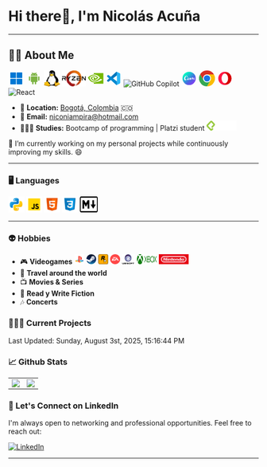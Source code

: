 # **Hi there👋, I'm Nicolás Acuña**

---

## **🧑‍💻 About Me**

<!-- NOTA: GitHub sanitiza <symbol>/<use> en README de perfil, por lo que se reemplaza el sprite por SVGs/IMGs directos para asegurar renderizado. -->
<p>
	<!-- Windows -->
	<svg width="32" height="32" role="img" aria-label="Windows" viewBox="0 0 48 48">
		<path fill="#0077d4" d="M7 6h15a1 1 0 0 1 1 1v15a1 1 0 0 1-1 1H7a1 1 0 0 1-1-1V7c0-.552.448-1 1-1z"/>
		<path fill="#0077d4" d="M25.042 21.958V7a1 1 0 0 1 1-1H41a1 1 0 0 1 1 1v14.958a1 1 0 0 1-1 1H26.042a1 1 0 0 1-1-1z"/>
		<path fill="#0077d4" d="M7 25h15a1 1 0 0 1 1 1v15a1 1 0 0 1-1 1H7a1 1 0 0 1-1-1V26c0-.552.448-1 1-1z"/>
		<path fill="#0077d4" d="M25 41V26a1 1 0 0 1 1-1h15a1 1 0 0 1 1 1v15a1 1 0 0 1-1 1H26a1 1 0 0 1-1-1z"/>
	</svg>
	<!-- Android -->
	<svg width="32" height="32" role="img" aria-label="Android" viewBox="0 0 48 48">
		<path fill="#7cb342" d="M12 29c0 1.1-.9 2-2 2s-2-.9-2-2v-9c0-1.1.9-2 2-2s2 .9 2 2V29zM40 29c0 1.1-.9 2-2 2s-2-.9-2-2v-9c0-1.1.9-2 2-2s2 .9 2 2V29zM22 40c0 1.1-.9 2-2 2s-2-.9-2-2v-9c0-1.1.9-2 2-2s2 .9 2 2V40zM30 40c0 1.1-.9 2-2 2s-2-.9-2-2v-9c0-1.1.9-2 2-2s2 .9 2 2V40z"/>
		<path fill="#7cb342" d="M14 18v15c0 1.1.9 2 2 2h16c1.1 0 2-.9 2-2V18H14zM24 8c-6 0-9.7 3.6-10 8h20C33.7 11.6 30 8 24 8zM20 13.6c-.6 0-1-.4-1-1 0-.6.4-1 1-1s1 .4 1 1c0 .5-.4 1-1 1zM28 13.6c-.6 0-1-.4-1-1 0-.6.4-1 1-1s1 .4 1 1c0 .5-.4 1-1 1z"/>
		<path fill="#7cb342" d="M28.3 10.5c-.2 0-.4-.1-.6-.2-.5-.3-.6-.9-.3-1.4l1.7-2.5c.3-.5.9-.6 1.4-.3.5.3.6.9.3 1.4l-1.7 2.5c-.2.3-.5.5-.8.5zM19.3 10.1c-.3 0-.7-.2-.8-.5l-1.3-2.1c-.3-.5-.2-1.1.3-1.4.5-.3 1.1-.2 1.4.3l1.3 2.1c.3.5.2 1.1-.3 1.4-.2.1-.4.2-.6.2z"/>
	</svg>
	<!-- Linux (Tux) pesado -> uso imagen local para no duplicar código enorme -->
	<img src="./assets/tux.svg" alt="Linux Tux" width="32" height="32" />
	<!-- Ryzen (gradiente grande) también como imagen local -->
	<img src="./assets/ryzen.svg" alt="Ryzen" width="48" height="32" />
	<!-- NVIDIA -->
	<svg width="32" height="32" role="img" aria-label="NVIDIA" viewBox="0 0 48 48">
		<rect width="29" height="32" x="18" y="8" fill="#76b900"/>
		<path fill="#fafafa" d="M18 17.68c.52-.05 1.05-.09 1.57-.07 4.95 0 7.9 3.85 7.9 3.85l-4.03 3.39c-1.8-3.02-2.43-4.35-5.44-4.71v-2.46zM18 28.72c.73.24 1.52.36 2.3.36 5.88 0 11.35-7.6 11.35-7.6s-5.07-6.91-12.81-6.66c-.28 0-.56.02-.84.03v-2.3l.84-.05c10.76-.37 17.78 8.82 17.78 8.82s-8.05 9.8-16.44 9.8c-.73 0-1.47-.07-2.18-.19v-2.21zM19.95 36.09c-.66 0-1.32-.03-1.95-.1v-2.44c.59.07 1.22.12 1.81.12 7.82 0 13.47-3.99 18.94-8.7.91.73 4.62 2.49 5.39 3.26-6.82 4.36-18.94 7.86-25.81 7.86z"/>
		<path fill="#76b900" d="M18 28.717v2.232c-7.219-1.29-9.225-8.806-9.225-8.806s3.47-3.836 9.225-4.464v2.441h-.017c-3.017-.366-5.388 2.459-5.388 2.459S13.937 27.339 18 28.717"/>
		<path fill="#76b900" d="M5.183 21.829s4.272-6.313 12.834-6.975v-2.302c-9.486.767-17.682 8.789-17.682 8.789S4.974 34.768 18 35.989v-2.441C8.444 32.361 5.183 21.829 5.183 21.829z"/>
	</svg>
	<!-- VS Code -->
	<svg width="32" height="32" role="img" aria-label="VS Code" viewBox="0 0 48 48">
		<path fill="#29b6f6" d="M44 11.11v25.78c0 1.27-.79 2.4-1.98 2.82l-8.82 4.14L34 33V15l-.8-10.85 8.82 4.14A3 3 0 0 1 44 11.11z"/>
		<path fill="#0277bd" d="M9 33.896 34 15V5.353c0-1.198-1.482-1.758-2.275-.86L4.658 29.239c-.9.83-.849 2.267.107 3.032 0 0 1.324 1.232 1.803 1.574.736.525 1.703.585 2.432.051z"/>
		<path fill="#0288d1" d="M9 14.104 34 33v9.647c0 1.198-1.482 1.758-2.275.86L4.658 18.761c-.9-.83-.849-2.267.107-3.032 0 0 1.324-1.232 1.803-1.574.736-.474 1.703-.534 2.432.048z"/>
	</svg>
	<!-- GitHub Copilot (simple-icons) -->
	<img src="https://cdn.jsdelivr.net/npm/simple-icons@v15/icons/githubcopilot.svg" alt="GitHub Copilot" width="32" height="32" />
	<!-- Canva -->
	<svg width="32" height="32" role="img" aria-label="Canva" viewBox="0 0 48 48">
		<defs>
			<linearGradient id="canvaGrad" x1="38.263" x2="10.15" y1="39.73" y2="8.725" gradientUnits="userSpaceOnUse">
				<stop offset="0" stop-color="#823af3"/><stop offset=".36" stop-color="#4b66e1"/><stop offset=".906" stop-color="#01f1c4"/>
			</linearGradient>
		</defs>
		<circle cx="24" cy="24" r="20" fill="url(#canvaGrad)"/>
		<path fill="#fff" d="M29.194 26.962c-.835.915-2.007 1.378-2.556 1.378-.635 0-.982-.389-1.053-.974a5 5 0 0 1 .038-.673c.21-1.31.692-2.124.662-2.372-.009-.071-.049-.106-.101-.106-.406 0-1.83 1.47-2.046 2.443l-.168.779c-.11.549-.648.902-1.018.902-.177 0-.311-.088-.334-.283a1 1 0 0 1 .033-.266l.079-.41c-.768.574-1.596.962-1.984.962-.53 0-.827-.283-.933-.709-.35.461-.813.709-1.306.709-.63 0-1.237-.417-1.528-1.034a9.2 9.2 0 0 1-1.496 1.299c-.869.55-1.836.992-2.982.992-1.058 0-1.956-.566-2.453-1.026-.737-.69-1.126-1.718-1.241-2.656-.362-2.957 1.438-6.834 4.227-8.533A3.9 3.9 0 0 1 16.986 16c1.34 0 2.34.958 2.48 2.104.126 1.032-.286 1.924-1.431 2.501-.584.296-.874.282-.965.141-.061-.094-.026-.254.091-.351 1.076-.899 1.096-1.637.97-2.677-.082-.669-.522-1.098-1.016-1.098-2.115 0-5.149 4.745-4.727 8.197.165 1.346.99 2.904 2.682 2.904.564 0 1.162-.159 1.694-.425.928-.474 1.453-.85 1.98-1.464-.13-1.596 1.24-3.6 3.278-3.6.882 0 1.612.354 1.698 1.062.108.885-.646 1.062-.928 1.062-.247 0-.643-.071-.671-.301-.03-.248.534-.106.464-.673-.043-.354-.411-.478-.763-.478-1.269 0-1.97 1.77-1.835 2.869.061.496.315.991.774.991.37 0 .904-.531 1.109-1.31.13-.531.632-.885 1.003-.885.194 0 .328.088.352.283.008.071.002.16-.021.266-.042.23-.219.996-.21 1.154.006.138.086.328.326.328.19 0 .89-.378 1.538-.958.203-1.051.454-2.351.474-2.454.079-.426.232-.865 1.096-.865.177 0 .311.088.337.301.008.07.002.16-.021.266l-.242 1.093c.758-1.01 1.936-1.752 2.642-1.752.3 0 .531.158.57.478.022.178-.03.478-.147.814-.251.69-.533 1.727-.72 2.62-.04.19.026.476.373.476.277 0 1.166-.339 1.885-1.288a9 9 0 0 1-.007-.408c0-.744.053-1.346.194-1.787.141-.461.723-.902 1.11-.902.194 0 .335.106.335.318 0 .071-.018.16-.053.248-.264.779-.405 1.506-.405 2.231 0 .407.088 1.062.177 1.398.018.071.034.142.105.142.123 0 .952-.814 1.551-1.806-.53-.337-.829-.956-.829-1.718 0-1.274.758-1.93 1.498-1.93.582 0 1.11.425 1.11 1.274 0 .532-.212 1.134-.51 1.718 0 0 .123.018.176.018.458 0 .811-.213 1.006-.443.088-.1.17-.178.248-.224.59-.713 1.455-1.228 2.47-1.228.864 0 1.61.337 1.696 1.045.11.902-.661 1.08-.926 1.08-.264 0-.661-.071-.689-.301s.551-.106.484-.654c-.043-.354-.413-.496-.766-.496-1.182 0-1.994 1.576-1.838 2.85.062.514.299 1.01.758 1.01.37 0 .923-.532 1.127-1.31.131-.514.632-.885 1.002-.885.176 0 .328.088.354.301.013.106-.03.337-.227 1.168-.081.354-.097.655-.066.903.063.514.298.85.516 1.045.079.07.126.158.132.213.017.142-.091.266-.267.266-.053 0-.123 0-.181-.035-.908-.372-1.285-.991-1.391-1.576-.35.442-.814.69-1.29.69-.811 0-1.603-.709-1.715-1.629a3.3 3.3 0 0 1 .123-1.184 2.4 2.4 0 0 1-1.001.316c-.106 0-.194 0-.299-.018-.793 1.15-1.622 1.947-2.257 2.302-.264.142-.51.213-.687.213-.142 0-.3-.035-.37-.159-.133-.268-.242-.704-.306-1.216z"/>
	</svg>
	<!-- Chrome -->
	<svg width="32" height="32" role="img" aria-label="Chrome" viewBox="0 0 48 48">
		<circle cx="24" cy="24" r="12" fill="#fff"/>
		<path d="M3.215 36A24 24 0 1 0 12 3.215 24 24 0 0 0 3.215 36zm31.177-18A12 12 0 1 1 18 13.608 12 12 0 0 1 34.392 18z" fill="none"/>
		<path d="M24 12h20.781A23.994 23.994 0 0 0 3.217 12.003L13.608 30a11.99 11.99 0 0 1 10.392-18z" fill="#d93025"/>
		<circle cx="24" cy="24" r="9.5" fill="#1a73e8"/>
		<path d="M34.391 30.003 24.001 48A23.994 23.994 0 0 0 44.78 12.003H23.999A11.985 11.985 0 0 1 34.391 30.003z" fill="#fbbc04"/>
		<path d="M13.609 30.003 3.218 12.006A23.994 23.994 0 0 0 24.003 48l10.39-17.997a11.985 11.985 0 0 1-20.784 0z" fill="#34a853"/>
	</svg>
	<!-- Opera -->
	<svg width="32" height="32" role="img" aria-label="Opera" viewBox="0 0 48 48">
		<path fill="#ff1744" d="M24 4C12.947 4 4 12.947 4 24s8.947 20 20 20 20-8.947 20-20S35.053 4 24 4zm0 35c-5.263 0-10-6.896-10-15S18.737 9 24 9s10 6.896 10 15-4.737 15-10 15z"/>
		<path fill="#d50000" d="M36.564 8.445C34.413 6.972 31.89 6 29.263 6c-3.948 0-7.524 1.98-10.166 5.079C20.573 9.77 22.255 9 24 9c5.263 0 10 6.896 10 15s-4.737 15-10 15c-1.745 0-3.427-.77-4.903-2.079C21.739 40.02 25.315 42 29.263 42c2.626 0 5.15-.972 7.3-2.444C41.097 35.891 44 30.29 44 24c0-6.289-2.903-11.89-7.436-15.555z"/>
	</svg>
	<!-- React (imagen externa por ahora) -->
	<img width="32" height="32" alt="React" src="https://img.icons8.com/external-tal-revivo-color-tal-revivo/48/external-react-a-javascript-library-for-building-user-interfaces-logo-color-tal-revivo.png" />
</p>

- 📍 **Location:** <a href="https://www.google.com/maps/search/bogot%C3%A1/@4.6486259,-74.2478946,11z" target="_blank">Bogotá, Colombia</a> 🇨🇴
- 📧 **Email:** [niconiampira@hotmail.com](mailto:niconiampira@hotmail.com)
- 👨🏼‍🎓 **Studies:** Bootcamp of programming | Platzi student  <img height="20" width="60" src="./assets/Platzi_large.svg" /> 

🔭 I’m currently working on my personal projects while continuously improving my skills. 😄

---

### 🖥️ **Languages**

<img height="32" width="32" src="./assets/icons8-python-96.svg" />  <img height="32" width="32" src="./assets/icons8-javascript-96.svg" />  <img height="32" width="32" src="./assets/icons8-html-96.svg" />  <img height="32" width="32" src="./assets/icons8-css3-96.svg" />  <img height="32" width="36" src="./assets/Markdown-mark.svg" />


---

### 👽 **Hobbies**

- 🎮 **Videogames** <img height="20" width="20" src="./assets/icons8-play-station.svg" />  <img height="20" width="20" src="./assets/Steam_icon_logo.svg" />   <img height="20" width="20" src="./assets/rockstar-games.svg" />    <img height="20" width="20" src="./assets/Electronic-Arts-Logo.svg" />   <img height="20" width="26" src="./assets/Ubisoft-logo.svg" />   <img height="20" width="40" src="./assets/xbox-9.svg" />   <img height="20" width="60" src="./assets/Nintendo.svg" />
- 🧳 **Travel around the world**
- 📺 **Movies & Series**
- 📖 **Read y Write Fiction**
- 🎶 **Concerts**
  
### 👷🏻‍♂️ **Current Projects**

<!--RECENT_ACTIVITY:start-->
<!--RECENT_ACTIVITY:end-->
<!--RECENT_ACTIVITY:last_update-->
Last Updated: Sunday, August 3st, 2025, 15:16:44 PM
<!--RECENT_ACTIVITY:last_update_end-->

### 📈 **Github Stats**

<table><tr><td valign="top" width="50%">

<img src="https://github-readme-stats.vercel.app/api?username=NikosophosCode&show_icons=true&count_private=true&hide_border=true" align="left" style="width: 97%" />

</td><td valign="top" width="50%">

<img src="https://github-readme-stats.vercel.app/api/top-langs/?username=NikosophosCode&hide_border=true&layout=compact" align="left" style="width: 97%" />

</td></tr></table>  

### 📇 Let's Connect on LinkedIn

I'm always open to networking and professional opportunities. Feel free to reach out:

[![LinkedIn](https://img.shields.io/badge/LinkedIn-0077B5?style=for-the-badge&logo=linkedin&logoColor=white)](https://www.linkedin.com/in/nicolas-adrian-acuña-niampira-1a09aa360/)

---
